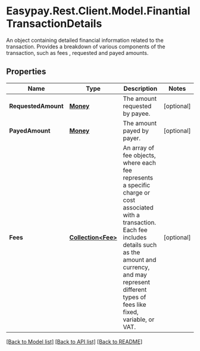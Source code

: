 # Easypay.Rest.Client.Model.FinantialTransactionDetails
An object containing detailed financial information related to the transaction. Provides a breakdown of various components of the transaction, such as fees , requested and payed amounts.

## Properties

Name | Type | Description | Notes
------------ | ------------- | ------------- | -------------
**RequestedAmount** | [**Money**](Money.md) | The amount requested by payee. | [optional] 
**PayedAmount** | [**Money**](Money.md) | The amount payed by payer. | [optional] 
**Fees** | [**Collection&lt;Fee&gt;**](Fee.md) | An array of fee objects, where each fee represents a specific charge or cost associated with a transaction.   Each fee includes details such as the amount and currency, and may represent different types of fees   like fixed, variable, or VAT. | [optional] 

[[Back to Model list]](../README.md#documentation-for-models) [[Back to API list]](../README.md#documentation-for-api-endpoints) [[Back to README]](../README.md)

